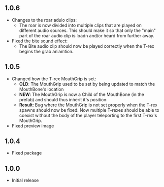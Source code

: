 ## 1.0.6
- Changes to the roar aduio clips: 
	- The roar is now divided into multiple clips that are played on different audio sources. This should make it so that only the "main" part of the roar audio clip is loadn and/or heard from further away.
- Fixed the bite sound effect:
	- The Bite audio clip should now be played correctly when the T-rex begins the grab aniamtion. 

## 1.0.5
- Changed how the T-rex MouthGrip is set:
	- **OLD**: The MouthGrip used to be set by being updated to match the MouthBone's location
	- **NEW**: The MouthGrip is now a Child of the MouthBone (in the prefab) and should thus inherit it's position
	- **Result**: Bug where the MouthGrip is not set properly when the T-rex spawns should now be fixed. Now multiple T-rexes should be able to coexist without the body of the player teleporting to the first T-rex's MouthGrip.
- Fixed preview image


## 1.0.4

- Fixed package

## 1.0.0

- Initial release